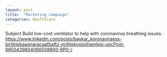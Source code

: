 ```yaml
---
layout: post
title:  "Marketing Campaign"
categories: Healthcare
---
```


Subject 
Build low-cost ventilator to help with coronavirus breathing issues.
https://www.linkedin.com/posts/baykar_koronaviraess-birliktebaagnaracaafbaftz-milliteknolojihamlesi-ugcPost-6650439804066508800-RP0-/

